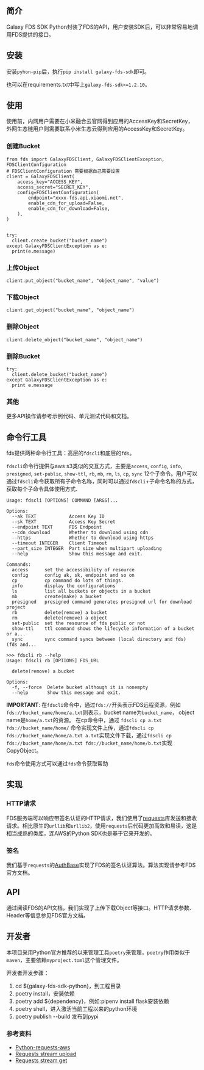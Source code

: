 
## 简介

Galaxy FDS SDK Python封装了FDS的API，用户安装SDK后，可以非常容易地调用FDS提供的接口。

## 安装

安装`pyhon-pip`后，执行`pip install galaxy-fds-sdk`即可。

也可以在requirements.txt中写上`galaxy-fds-sdk>=1.2.10`。

## 使用

使用前，内网用户需要在小米融合云官网得到应用的AccessKey和SecretKey，外网生态链用户则需要联系小米生态云得到应用的AccessKey和SecretKey。

### 创建Bucket

```
from fds import GalaxyFDSClient, GalaxyFDSClientException, FDSClientConfiguration
# FDSClientConfiguration 需要根据自己需要设置
client = GalaxyFDSClient(
    access_key="ACCESS_KEY",
    access_secret="SECRET_KEY",
    config=FDSClientConfiguration(
        endpoint="xxxx-fds.api.xiaomi.net",
        enable_cdn_for_upload=False,
        enable_cdn_for_download=False,
    ),
)


try:
  client.create_bucket("bucket_name")
except GalaxyFDSClientException as e:
  print(e.message)
```

### 上传Object

```
client.put_object("bucket_name", "object_name", "value")
```

### 下载Object

```
client.get_object("bucket_name", "object_name")
```

### 删除Object

```
client.delete_object("bucket_name", "object_name")
```

### 删除Bucket

```
try:
  client.delete_bucket("bucket_name")
except GalaxyFDSClientException as e:
  print e.message
```

### 其他

更多API操作请参考示例代码、单元测试代码和文档。

## 命令行工具
fds提供两种命令行工具：高层的`fdscli`和底层的`fds`。

`fdscli`命令行提供与aws s3类似的交互方式，主要是`access`, `config`, `info`, `presigned`, `set-public`, `show-ttl`, `rb`, `mb`, `rm`, `ls`, `cp`, `sync` 12个子命令。用户可以通过`fdscli`命令获取所有子命令名称，同时可以通过`fdscli`+子命令名称的方式，获取每个子命令具体使用方式.
```
Usage: fdscli [OPTIONS] COMMAND [ARGS]...

Options:
  --ak TEXT            Access Key ID
  --sk TEXT            Access Key Secret
  --endpoint TEXT      FDS Endpoint
  --cdn_download       Whether to download using cdn
  --https              Whether to download using https
  --timeout INTEGER    Client Timeout
  --part_size INTEGER  Part size when multipart uploading
  --help               Show this message and exit.

Commands:
  access      set the accessibility of resource
  config      config ak, sk, endpoint and so on
  cp          cp command do lots of things.
  info        display the configurations
  ls          list all buckets or objects in a bucket
  mb          create(make) a bucket
  presigned   presigned command generates presigned url for download project
  rb          delete(remove) a bucket
  rm          delete(remove) a object
  set-public  set the resource of fds public or not
  show-ttl    ttl command shows the lifecycle information of a bucket or a...
  sync        sync command syncs between (local directory and fds) (fds and...
```

```
>>> fdscli rb --help                       
Usage: fdscli rb [OPTIONS] FDS_URL

  delete(remove) a bucket

Options:
  -f, --force  Delete bucket although it is nonempty
  --help       Show this message and exit.
```

**IMPORTANT**: 在`fdscli`命令中，通过`fds://`开头表示FDS远程资源，例如`fds://bucket_name/home/a.txt`则表示，bucket name为`bucket_name`， object name是`home/a.txt`的资源。
在cp命令中，通过 `fdscli cp a.txt fds://bucket_name/home/` 命令实现文件上传，通过`fdscli cp fds://bucket_name/home/a.txt a.txt`实现文件下载，通过`fdscli cp fds://bucket_name/home/a.txt fds://bucket_name/home/b.txt`实现CopyObject。

`fds`命令使用方式可以通过`fds`命令获取帮助

## 实现

### HTTP请求

FDS服务端可以响应带签名认证的HTTP请求，我们使用了[requests](https://github.com/kennethreitz/requests)库发送和接收请求。相比原生的`urllib`和`urllib2`，使用`requests`后代码更加高效和易读，这是相当成熟的类库，连AWS的Python SDK也是基于它来开发的。

### 签名

我们基于`requests`的[AuthBase](http://docs.python-requests.org/en/latest/user/authentication/)实现了FDS的签名认证算法。算法实现请参考FDS官方文档。

## API

通过阅读FDS的API文档，我们实现了上传下载Object等接口。HTTP请求参数、Header等信息参见FDS官方文档。

## 开发者
本项目采用Python官方推荐的以来管理工具`poetry`来管理，`poetry`作用类似于`maven`，主要依赖`myproject.toml`这个管理文件。

开发者开发步骤：
1. cd ${galaxy-fds-sdk-python}，到工程目录
2. poetry install，安装依赖
3. poetry add ${dependency}，例如:pipenv install flask安装依赖
4. poetry shell，进入激活当前工程以来的python环境
5. poetry publish --build 发布到pypi

### 参考资料

* [Python-requests-aws](https://github.com/tax/python-requests-aws)
* [Requests stream upload](http://docs.python-requests.org/en/latest/user/advanced/#streaming-requests)
* [Requests stream get](http://docs.python-requests.org/en/latest/api/#requests.Response.iter_lines)
